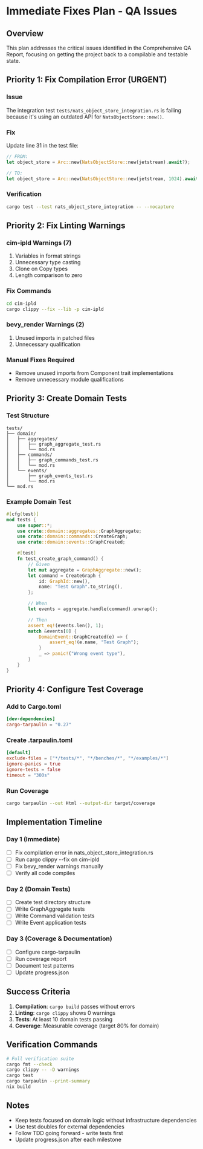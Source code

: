 # Immediate Fixes Plan - QA Issues

## Overview

This plan addresses the critical issues identified in the Comprehensive QA Report, focusing on getting the project back to a compilable and testable state.

## Priority 1: Fix Compilation Error (URGENT)

### Issue
The integration test `tests/nats_object_store_integration.rs` is failing because it's using an outdated API for `NatsObjectStore::new()`.

### Fix
Update line 31 in the test file:
```rust
// FROM:
let object_store = Arc::new(NatsObjectStore::new(jetstream).await?);

// TO:
let object_store = Arc::new(NatsObjectStore::new(jetstream, 1024).await?);
```

### Verification
```bash
cargo test --test nats_object_store_integration -- --nocapture
```

## Priority 2: Fix Linting Warnings

### cim-ipld Warnings (7)
1. Variables in format strings
2. Unnecessary type casting
3. Clone on Copy types
4. Length comparison to zero

### Fix Commands
```bash
cd cim-ipld
cargo clippy --fix --lib -p cim-ipld
```

### bevy_render Warnings (2)
1. Unused imports in patched files
2. Unnecessary qualification

### Manual Fixes Required
- Remove unused imports from Component trait implementations
- Remove unnecessary module qualifications

## Priority 3: Create Domain Tests

### Test Structure
```
tests/
├── domain/
│   ├── aggregates/
│   │   ├── graph_aggregate_test.rs
│   │   └── mod.rs
│   ├── commands/
│   │   ├── graph_commands_test.rs
│   │   └── mod.rs
│   └── events/
│       ├── graph_events_test.rs
│       └── mod.rs
└── mod.rs
```

### Example Domain Test
```rust
#[cfg(test)]
mod tests {
    use super::*;
    use crate::domain::aggregates::GraphAggregate;
    use crate::domain::commands::CreateGraph;
    use crate::domain::events::GraphCreated;

    #[test]
    fn test_create_graph_command() {
        // Given
        let mut aggregate = GraphAggregate::new();
        let command = CreateGraph {
            id: GraphId::new(),
            name: "Test Graph".to_string(),
        };

        // When
        let events = aggregate.handle(command).unwrap();

        // Then
        assert_eq!(events.len(), 1);
        match &events[0] {
            DomainEvent::GraphCreated(e) => {
                assert_eq!(e.name, "Test Graph");
            }
            _ => panic!("Wrong event type"),
        }
    }
}
```

## Priority 4: Configure Test Coverage

### Add to Cargo.toml
```toml
[dev-dependencies]
cargo-tarpaulin = "0.27"
```

### Create .tarpaulin.toml
```toml
[default]
exclude-files = ["*/tests/*", "*/benches/*", "*/examples/*"]
ignore-panics = true
ignore-tests = false
timeout = "300s"
```

### Run Coverage
```bash
cargo tarpaulin --out Html --output-dir target/coverage
```

## Implementation Timeline

### Day 1 (Immediate)
- [ ] Fix compilation error in nats_object_store_integration.rs
- [ ] Run cargo clippy --fix on cim-ipld
- [ ] Fix bevy_render warnings manually
- [ ] Verify all code compiles

### Day 2 (Domain Tests)
- [ ] Create test directory structure
- [ ] Write GraphAggregate tests
- [ ] Write Command validation tests
- [ ] Write Event application tests

### Day 3 (Coverage & Documentation)
- [ ] Configure cargo-tarpaulin
- [ ] Run coverage report
- [ ] Document test patterns
- [ ] Update progress.json

## Success Criteria

1. **Compilation**: `cargo build` passes without errors
2. **Linting**: `cargo clippy` shows 0 warnings
3. **Tests**: At least 10 domain tests passing
4. **Coverage**: Measurable coverage (target 80% for domain)

## Verification Commands

```bash
# Full verification suite
cargo fmt --check
cargo clippy -- -D warnings
cargo test
cargo tarpaulin --print-summary
nix build
```

## Notes

- Keep tests focused on domain logic without infrastructure dependencies
- Use test doubles for external dependencies
- Follow TDD going forward - write tests first
- Update progress.json after each milestone
